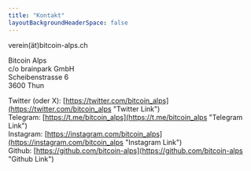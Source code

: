 ```yaml
---
title: "Kontakt"
layoutBackgroundHeaderSpace: false
---
```


verein(ät)bitcoin-alps.ch

Bitcoin Alps\
c/o brainpark GmbH\
Scheibenstrasse 6\
3600 Thun

Twitter (oder X): [https://twitter.com/bitcoin_alps](https://twitter.com/bitcoin_alps "Twitter Link")\
Telegram: [https://t.me/bitcoin_alps](https://t.me/bitcoin_alps "Telegram Link")\
Instagram: [https://instagram.com/bitcoin_alps](https://instagram.com/bitcoin_alps "Instagram Link")\
Github: [https://github.com/bitcoin-alps](https://github.com/bitcoin-alps "Github Link")
